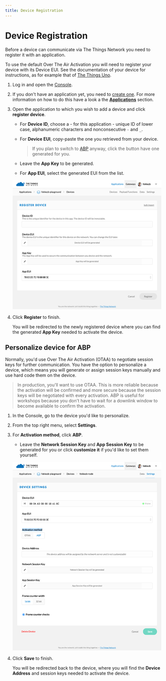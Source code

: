 ```yaml
---
title: Device Registration
---
```


# Device Registration

Before a device can communicate via The Things Network you need to register it with an application.

To use the default Over The Air Activation you will need to register your device with its Device EUI. See the documentation of your device for instructions, as for example that of [The Things Uno](uno/quick-start.md#get-your-device-eui).

1.  Log in and open the [Console](https://console.thethingsnetwork.org/).

2.  If you don't have an application yet, you need to [create one](https://console.thethingsnetwork.org/applications/add). For more information on how to do this have a look a the [**Applications**](../applications/add.md) section.

3.  Open the application to which you wish to add a device and click **register device**.

    * For **Device ID**, choose a - for this application - unique ID of lower case, alphanumeric characters and nonconsecutive `-` and `_`.
    * For **Device EUI**, copy-paste the one you retrieved from your device.

        > If you plan to switch to [ABP](#personalize-device-for-abp) anyway, click the <i class="ion-shuffle"></i> button have one generated for you.
    
    * Leave the **App Key** to be generated.
    * For **App EUI**, select the generated EUI from the list.

    ![Register Device (OTAA)](register-device.png)

4.  Click **Register** to finish.

    You will be redirected to the newly registered device where you can find the generated **App Key** needed to activate the device.

## Personalize device for ABP

Normally, you'd use Over The Air Activation (OTAA) to negotiate session keys for further communication. You have the option to personalize a device, which means you will generate or assign session keys manually and use hard code them on the device.

> In production, you'll want to use OTAA. This is more reliable because the activation will be confirmed and more secure because the session keys will be negotiated with every activation. ABP is useful for workshops because you don't have to wait for a downlink window to become available to confirm the activation.

1.  In the Console, go to the device you'd like to personalize.
2.  From the top right menu, select **Settings**.
3.  For **Activation method**, click **ABP**.

    * Leave the **Network Session Key** and **App Session Key** to be generated for you or click **customize it** if you'd like to set them yourself.

    ![Personalize Device](personalize-device.png)
    
5.  Click **Save** to finish.

    You will be redirected back to the device, where you will find the **Device Address** and session keys needed to activate the device.
